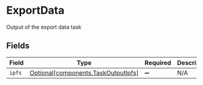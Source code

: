 # ExportData

Output of the export data task


## Fields

| Field                                                                            | Type                                                                             | Required                                                                         | Description                                                                      |
| -------------------------------------------------------------------------------- | -------------------------------------------------------------------------------- | -------------------------------------------------------------------------------- | -------------------------------------------------------------------------------- |
| `ipfs`                                                                           | [Optional[components.TaskOutputIpfs]](../../models/components/taskoutputipfs.md) | :heavy_minus_sign:                                                               | N/A                                                                              |